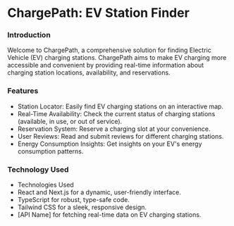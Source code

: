 # ChargePath: EV Station Finder
### Introduction
Welcome to ChargePath, a comprehensive solution for finding Electric Vehicle (EV) charging stations. ChargePath aims to make EV charging more accessible and convenient by providing real-time information about charging station locations, availability, and reservations.

### Features
- Station Locator: Easily find EV charging stations on an interactive map.
- Real-Time Availability: Check the current status of charging stations (available, in use, or out of service).
- Reservation System: Reserve a charging slot at your convenience.
- User Reviews: Read and submit reviews for different charging stations.
- Energy Consumption Insights: Get insights on your EV's energy consumption patterns.

### Technology Used
- Technologies Used
- React and Next.js for a dynamic, user-friendly interface.
- TypeScript for robust, type-safe code.
- Tailwind CSS for a sleek, responsive design.
- [API Name] for fetching real-time data on EV charging stations.